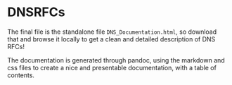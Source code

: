 # DNSRFCs

The final file is the standalone file `DNS_Documentation.html`, so download that and browse it locally to get a clean and detailed description of DNS RFCs!

The documentation is generated through pandoc, using the markdown and css files to create a nice and presentable documentation, with a table  of contents.
